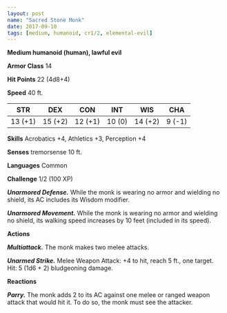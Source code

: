 ```yaml
---
layout: post
name: "Sacred Stone Monk"
date: 2017-09-10
tags: [medium, humanoid, cr1/2, elemental-evil]
---
```


**Medium humanoid (human), lawful evil**

**Armor Class** 14

**Hit Points** 22 (4d8+4)

**Speed** 40 ft.

|   STR   |   DEX   |   CON   |   INT   |   WIS   |   CHA   |
|:-----:|:-----:|:-----:|:-----:|:-----:|:-----:|
| 13 (+1) | 15 (+2) | 12 (+1) | 10 (0) | 14 (+2) | 9 (-1) |

**Skills** Acrobatics +4, Athletics +3, Perception +4

**Senses** tremorsense 10 ft.

**Languages** Common

**Challenge** 1/2 (100 XP)

***Unarmored Defense.*** While the monk is wearing no armor and wielding no shield, its AC includes its Wisdom modifier.

***Unarmored Movement.*** While the monk is wearing no armor and wielding no shield, its walking speed increases by 10 feet (included in its speed).

**Actions**

***Multiattack.*** The monk makes two melee attacks.

***Unarmed Strike.*** Melee Weapon Attack: +4 to hit, reach 5 ft., one target. Hit: 5 (1d6 + 2) bludgeoning damage.

**Reactions**

***Parry.*** The monk adds 2 to its AC against one melee or ranged weapon attack that would hit it. To do so, the monk must see the attacker.

